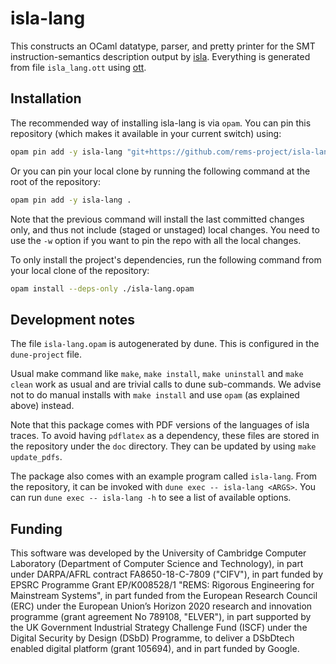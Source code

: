 # isla-lang

This constructs an OCaml datatype, parser, and pretty printer for the SMT
instruction-semantics description output by [isla](https://github.com/rems-project/isla/). Everything is generated
from file `isla_lang.ott` using [ott](https://github.com/ott-lang/ott).

## Installation

The recommended way of installing isla-lang is via `opam`. You can pin this
repository (which makes it available in your current switch) using:
```sh
opam pin add -y isla-lang "git+https://github.com/rems-project/isla-lang.git"
```
Or you can pin your local clone by running the following command at the root
of the repository:
```sh
opam pin add -y isla-lang .
```
Note that the previous command will install the last committed changes only,
and thus not include (staged or unstaged) local changes. You need to use the
`-w` option if you want to pin the repo with all the local changes.

To only install the project's dependencies, run the following command
from your local clone of the repository:
```sh
opam install --deps-only ./isla-lang.opam
```

## Development notes

The file `isla-lang.opam` is autogenerated by dune. This is configured in the
`dune-project` file.

Usual make command like `make`, `make install`, `make uninstall` and `make
clean` work as usual and are trivial calls to dune sub-commands. We advise
not to do manual installs with `make install` and use `opam` (as explained
above) instead.

Note that this package comes with PDF versions of the languages of isla
traces. To avoid having `pdflatex` as a dependency, these files are stored
in the repository under the `doc` directory. They can be updated by using
`make update_pdfs`.

The package also comes with an example program called `isla-lang`. From the
repository, it can be invoked with `dune exec -- isla-lang <ARGS>`. You can
run `dune exec -- isla-lang -h` to see a list of available options.

## Funding

This software was developed by the University of Cambridge Computer
Laboratory (Department of Computer Science and Technology), in part
under DARPA/AFRL contract FA8650-18-C-7809 ("CIFV"), in part funded by
EPSRC Programme Grant EP/K008528/1 "REMS: Rigorous Engineering for
Mainstream Systems", in part funded from the European Research Council
(ERC) under the European Union’s Horizon 2020 research and innovation
programme (grant agreement No 789108, "ELVER"), in part supported by
the UK Government Industrial Strategy Challenge Fund (ISCF) under the
Digital Security by Design (DSbD) Programme, to deliver a DSbDtech
enabled digital platform (grant 105694), and in part funded by Google.
